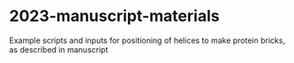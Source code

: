 # 2023-manuscript-materials
Example scripts and inputs for positioning of helices to make protein bricks, as described in manuscript
